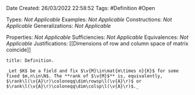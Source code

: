 <br />
<br />

Date Created: 26/03/2022 22:58:52
Tags: #Definition #Open

Types: _Not Applicable_
Examples: _Not Applicable_
Constructions: _Not Applicable_
Generalizations: _Not Applicable_

Properties: _Not Applicable_
Sufficiencies: _Not Applicable_
Equivalences: _Not Applicable_
Justifications: [[Dimensions of row and column space of matrix coincide]]

``` ad-Definition
title: Definition.

_Let $K$ be a field and fix $\v{M}\in\mat{m\times n}{K}$ for some fixed $m,n\in\N$. The **rank of $\v{M}$** is, equivalently, $\rank\l(\v{A}\r)\coloneqq\dim\rowsp\l(\v{A}\r)$ or $\rank\l(\v{A}\r)\coloneqq\dim\colsp\l(\v{A}\r)$._

```
